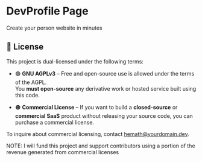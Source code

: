 # DevProfile Page
Create your person website in minutes

## 🔐 License

This project is dual-licensed under the following terms:

- 🟢 **GNU AGPLv3** – Free and open-source use is allowed under the terms of the AGPL.  
  You **must open-source** any derivative work or hosted service built using this code.

- 🟠 **Commercial License** – If you want to build a **closed-source** or **commercial SaaS** product without releasing your source code, you can purchase a commercial license.

To inquire about commercial licensing, contact [hemath@yourdomain.dev](mailto:hemath@yourdomain.dev).


NOTE: I will fund this project and support contributors using a portion of the revenue generated from commercial licenses
